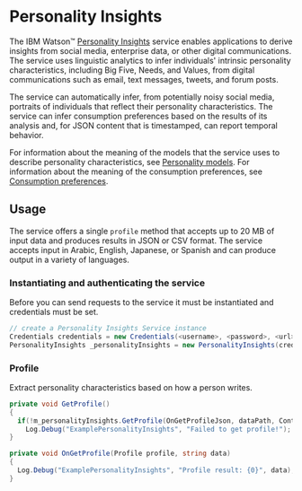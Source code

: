 # Personality Insights

The IBM Watson™ [Personality Insights][personality-insights] service enables applications to derive insights from social media, enterprise data, or other digital communications. The service uses linguistic analytics to infer individuals' intrinsic personality characteristics, including Big Five, Needs, and Values, from digital communications such as email, text messages, tweets, and forum posts.

The service can automatically infer, from potentially noisy social media, portraits of individuals that reflect their personality characteristics. The service can infer consumption preferences based on the results of its analysis and, for JSON content that is timestamped, can report temporal behavior.

For information about the meaning of the models that the service uses to describe personality characteristics, see [Personality models][personality-models]. For information about the meaning of the consumption preferences, see [Consumption preferences][consumption-preferences].

## Usage
The service offers a single `profile` method that accepts up to 20 MB of input data and produces results in JSON or CSV format. The service accepts input in Arabic, English, Japanese, or Spanish and can produce output in a variety of languages.

### Instantiating and authenticating the service
Before you can send requests to the service it must be instantiated and credentials must be set.
```cs
// create a Personality Insights Service instance
Credentials credentials = new Credentials(<username>, <password>, <url>);
PersonalityInsights _personalityInsights = new PersonalityInsights(credentials);
```

### Profile
Extract personality characteristics based on how a person writes.
```cs
private void GetProfile()
{
  if(!m_personalityInsights.GetProfile(OnGetProfileJson, dataPath, ContentType.TEXT_HTML, ContentLanguage.ENGLISH, ContentType.APPLICATION_JSON, AcceptLanguage.ENGLISH, true, true, true))
    Log.Debug("ExamplePersonalityInsights", "Failed to get profile!");
}

private void OnGetProfile(Profile profile, string data)
{
  Log.Debug("ExamplePersonalityInsights", "Profile result: {0}", data);
}
```

[personality-insights]: https://www.ibm.com/watson/developercloud/personality-insights.html
[personality-models]: https://www.ibm.com/watson/developercloud/doc/personality-insights/models.html
[consumption-preferences]:https://www.ibm.com/watson/developercloud/doc/personality-insights/preferences.html
